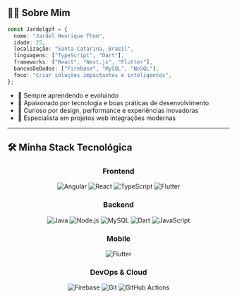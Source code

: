 ## 👨‍💻 Sobre Mim

```ts
const Jardelgpf = {
  nome: "Jardel Henrique Thom",
  idade: 25,
  localização: "Santa Catarina, Brazil",
  linguagens: ["TypeScript", "Dart"],
  frameworks: ["React", "Next.js", "Flutter"],
  bancosDeDados: ["Firebase", "MySQL", "NoSQL"],
  foco: "Criar soluções impactantes e inteligentes",
};
```

- 🧠 Sempre aprendendo e evoluindo
- 💜 Apaixonado por tecnologia e boas práticas de desenvolvimento
- 🧩 Curioso por design, performance e experiências inovadoras
- 📱 Especialista em projetos web integrações modernas

---

## 🛠️ Minha Stack Tecnológica

<div align="center">
  
### Frontend

![Angular](https://img.shields.io/badge/Angular-000000?style=for-the-badge&logo=angular&logoColor=DD0031)
![React](https://img.shields.io/badge/React-000000?style=for-the-badge&logo=react&logoColor=61DAFB)
![TypeScript](https://img.shields.io/badge/TypeScript-000000?style=for-the-badge&logo=typescript&logoColor=3178C6)
![Flutter](https://img.shields.io/badge/Flutter-000000?style=for-the-badge&logo=flutter&logoColor=02569B)

### Backend

![Java](https://img.shields.io/badge/Java-000000?style=for-the-badge&logo=openjdk&logoColor=ED8B00)
![Node.js](https://img.shields.io/badge/Node.js-000000?style=for-the-badge&logo=nodedotjs&logoColor=339933)
![MySQL](https://img.shields.io/badge/MySQL-000000?style=for-the-badge&logo=mysql&logoColor=4479A1)
![Dart](https://img.shields.io/badge/Dart-000000?style=for-the-badge&logo=dart&logoColor=0175C2)
![JavaScript](https://img.shields.io/badge/JavaScript-000000?style=for-the-badge&logo=javascript&logoColor=F7DF1E)

### Mobile

![Flutter](https://img.shields.io/badge/Flutter-000000?style=for-the-badge&logo=flutter&logoColor=02569B)

### DevOps & Cloud

![Firebase](https://img.shields.io/badge/Firebase-000000?style=for-the-badge&logo=firebase&logoColor=FFCA28)
![Git](https://img.shields.io/badge/Git-000000?style=for-the-badge&logo=git&logoColor=F05032)
![GitHub Actions](https://img.shields.io/badge/GitHub_Actions-000000?style=for-the-badge&logo=github-actions&logoColor=2088FF)
